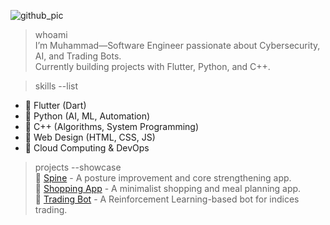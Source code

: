 
![github_pic](https://github.com/user-attachments/assets/7d2d54e2-13b2-492d-b238-f4b925b72226)

> whoami  
I’m Muhammad—Software Engineer passionate about Cybersecurity, AI, and Trading Bots.  
Currently building projects with Flutter, Python, and C++.  

> skills --list  
- 🔹 Flutter (Dart)  
- 🔹 Python (AI, ML, Automation)  
- 🔹 C++ (Algorithms, System Programming)  
- 🔹 Web Design (HTML, CSS, JS)  
- 🔹 Cloud Computing & DevOps  

> projects --showcase  
🔹 [Spine](#) - A posture improvement and core strengthening app.  
🔹 [Shopping App](#) - A minimalist shopping and meal planning app.  
🔹 [Trading Bot](#) - A Reinforcement Learning-based bot for indices trading.  


